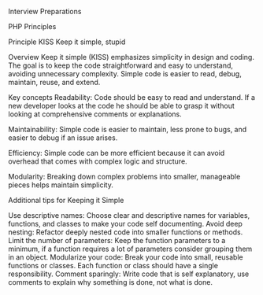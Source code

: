 Interview Preparations

PHP
Principles

Principle
KISS
Keep it simple, stupid

Overview
Keep it simple (KISS) emphasizes simplicity in design and coding. The goal is to keep the code straightforward and easy to understand, avoiding unnecessary complexity. Simple code is easier to read, debug, maintain, reuse, and extend.

Key concepts
Readability: Code should be easy to read and understand. If a new developer looks at the code he should be able to grasp it without looking at comprehensive comments or explanations.

Maintainability: Simple code is easier to maintain, less prone to bugs, and easier to debug if an issue arises.

Efficiency: Simple code can be more efficient because it can avoid overhead that comes with complex logic and structure.

Modularity: Breaking down complex problems into smaller, manageable pieces helps maintain simplicity.

Additional tips for Keeping it Simple

Use descriptive names: Choose clear and descriptive names for variables, functions, and classes to make your code self documenting.
Avoid deep nesting: Refactor deeply nested code into smaller functions or methods.
Limit the number of parameters: Keep the function parameters to a minimum, if a function requires a lot of parameters consider grouping them in an object.
Modularize your code: Break your code into small, reusable functions or classes. Each function or class should have a single responsibility.
Comment sparingly: Write code that is self explanatory, use comments to explain why something is done, not what is done.
